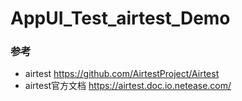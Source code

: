 # AppUI_Test_airtest_Demo
### 参考

- airtest https://github.com/AirtestProject/Airtest
- airtest官方文档 https://airtest.doc.io.netease.com/